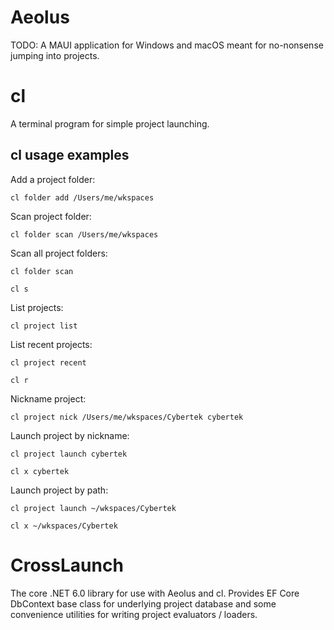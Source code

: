 # Aeolus

TODO: A MAUI application for Windows and macOS meant for no-nonsense jumping into projects.

# cl

A terminal program for simple project launching.

## cl usage examples

Add a project folder:

`cl folder add /Users/me/wkspaces`

Scan project folder:

`cl folder scan /Users/me/wkspaces`

Scan all project folders:

`cl folder scan`

`cl s`

List projects:

`cl project list`

List recent projects:

`cl project recent`

`cl r`

Nickname project:

`cl project nick /Users/me/wkspaces/Cybertek cybertek`

Launch project by nickname:

`cl project launch cybertek`

`cl x cybertek`

Launch project by path:

`cl project launch ~/wkspaces/Cybertek`

`cl x ~/wkspaces/Cybertek`

# CrossLaunch

The core .NET 6.0 library for use with Aeolus and cl. Provides EF Core DbContext base class for underlying project database and some convenience utilities for writing project evaluators / loaders.
